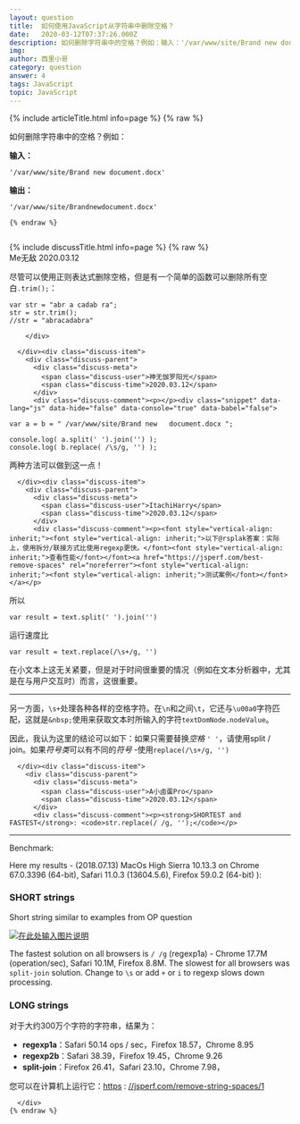 ```yaml
---
layout: question
title:  如何使用JavaScript从字符串中删除空格？
date:   2020-03-12T07:37:26.000Z
description: 如何删除字符串中的空格？例如：输入：'/var/www/site/Brand new document.docx'输出：'/var/ww...
img: 
author: 西里小哥
category: question
answer: 4
tags: JavaScript
topic: JavaScript
---
```

<div class="article-root">
  <div class="article">
    {% include articleTitle.html info=page %}
    {% raw %}
    <div class="article-content"><p><font style="vertical-align: inherit;"><font style="vertical-align: inherit;">如何删除字符串中的空格？</font><font style="vertical-align: inherit;">例如：</font></font></p>

<p><strong><font style="vertical-align: inherit;"><font style="vertical-align: inherit;">输入：</font></font></strong></p>

<pre><code>'/var/www/site/Brand new document.docx'
</code></pre>

<p><strong><font style="vertical-align: inherit;"><font style="vertical-align: inherit;">输出：</font></font></strong></p>

<pre><code>'/var/www/site/Brandnewdocument.docx'
</code></pre></div>
    {% endraw %}
  </div>
  <p style="height: 0;width:0;overflow: hidden;"> 第1070篇《如何使用JavaScript从字符串中删除空格？》来自Winter(https://github.com/aiyld/aiyld.github.io)的站点</p>
  <div class="discuss-wrapper">
    {% include discussTitle.html info=page %}
    {% raw %}
    <div class="discuss-item">
        <div class="discuss-parent">
          <div class="discuss-meta">
            <span class="discuss-user">Me无敌</span>
            <span class="discuss-time">2020.03.12</span>
          </div>
          <div class="discuss-comment"><p><font style="vertical-align: inherit;"><font style="vertical-align: inherit;">尽管可以使用正则表达式删除空格，但是有一个简单的函数可以删除所有空白</font></font><code>.trim();</code><font style="vertical-align: inherit;"><font style="vertical-align: inherit;">：</font></font></p>

<pre><code>var str = "abr a cadab ra";<font></font>
str = str.trim();<font></font>
//str = "abracadabra"<font></font>
</code></pre></div>
        </div>
        
      </div><div class="discuss-item">
        <div class="discuss-parent">
          <div class="discuss-meta">
            <span class="discuss-user">神无伽罗阳光</span>
            <span class="discuss-time">2020.03.12</span>
          </div>
          <div class="discuss-comment"><p></p><div class="snippet" data-lang="js" data-hide="false" data-console="true" data-babel="false">
<div class="snippet-code">
<pre class="snippet-code-js lang-js prettyprint-override"><code>var a = b = " /var/www/site/Brand new   document.docx ";<font></font>
<font></font>
console.log( a.split(' ').join('') );<font></font>
console.log( b.replace( /\s/g, '') ); </code></pre>
</div>
</div>
<p></p>

<p><font style="vertical-align: inherit;"><font style="vertical-align: inherit;">两种方法可以做到这一点！</font></font></p></div>
        </div>
        
      </div><div class="discuss-item">
        <div class="discuss-parent">
          <div class="discuss-meta">
            <span class="discuss-user">ItachiHarry</span>
            <span class="discuss-time">2020.03.12</span>
          </div>
          <div class="discuss-comment"><p><font style="vertical-align: inherit;"><font style="vertical-align: inherit;">以下@rsplak答案：实际上，使用拆分/联接方式比使用regexp更快。</font><font style="vertical-align: inherit;">查看性能</font></font><a href="https://jsperf.com/best-remove-spaces" rel="noreferrer"><font style="vertical-align: inherit;"><font style="vertical-align: inherit;">测试案例</font></font></a></p>

<p><font style="vertical-align: inherit;"><font style="vertical-align: inherit;">所以 </font></font></p>

<p><code>var result = text.split(' ').join('')</code></p>

<p><font style="vertical-align: inherit;"><font style="vertical-align: inherit;">运行速度比</font></font></p>

<p><code>var result = text.replace(/\s+/g, '')</code></p>

<p><font style="vertical-align: inherit;"><font style="vertical-align: inherit;">在小文本上这无关紧要，但是对于时间很重要的情况（例如在文本分析器中，尤其是在与用户交互时）而言，这很重要。</font></font></p>

<hr>

<p><font style="vertical-align: inherit;"><font style="vertical-align: inherit;">另一方面，</font></font><code>\s+</code><font style="vertical-align: inherit;"><font style="vertical-align: inherit;">处理各种各样的空格字符。</font><font style="vertical-align: inherit;">在</font></font><code>\n</code><font style="vertical-align: inherit;"><font style="vertical-align: inherit;">和之间</font></font><code>\t</code><font style="vertical-align: inherit;"><font style="vertical-align: inherit;">，它还与</font></font><code>\u00a0</code><font style="vertical-align: inherit;"><font style="vertical-align: inherit;">字符</font><font style="vertical-align: inherit;">匹配</font><font style="vertical-align: inherit;">，这就是</font></font><code>&amp;nbsp;</code><font style="vertical-align: inherit;"><font style="vertical-align: inherit;">使用来获取文本时所输入的字符</font></font><code>textDomNode.nodeValue</code><font style="vertical-align: inherit;"><font style="vertical-align: inherit;">。</font></font></p>

<p><font style="vertical-align: inherit;"><font style="vertical-align: inherit;">因此，我认为这里的结论可以如下：如果只需要替换</font></font><em><font style="vertical-align: inherit;"><font style="vertical-align: inherit;">空格</font></font></em> <code>' '</code><font style="vertical-align: inherit;"><font style="vertical-align: inherit;">，请使用split / join。</font><font style="vertical-align: inherit;">如果</font></font><em><font style="vertical-align: inherit;"><font style="vertical-align: inherit;">符号类</font></font></em><font style="vertical-align: inherit;"><font style="vertical-align: inherit;">可以有不同的</font><em><font style="vertical-align: inherit;">符号</font></em><font style="vertical-align: inherit;"> -使用</font></font><code>replace(/\s+/g, '')</code></p></div>
        </div>
        
      </div><div class="discuss-item">
        <div class="discuss-parent">
          <div class="discuss-meta">
            <span class="discuss-user">A小卤蛋Pro</span>
            <span class="discuss-time">2020.03.12</span>
          </div>
          <div class="discuss-comment"><p><strong>SHORTEST and FASTEST</strong>: <code>str.replace(/ /g, '');</code></p>

<hr>

<p>Benchmark:</p>

<p>Here my results - (2018.07.13) MacOs High Sierra 10.13.3 on Chrome 67.0.3396 (64-bit), Safari 11.0.3 (13604.5.6), Firefox 59.0.2 (64-bit) ):</p>

<h3>SHORT strings</h3>

<p>Short string similar to examples from OP question</p>

<p><a href="https://i.stack.imgur.com/RcsMa.png" rel="noreferrer"><img src="https://i.stack.imgur.com/RcsMa.png" alt="在此处输入图片说明"></a></p>

<p>The fastest solution on all browsers is <code>/ /g</code> (regexp1a) -  Chrome 17.7M (operation/sec), Safari 10.1M, Firefox 8.8M. The slowest for all browsers was <code>split-join</code> solution. Change <code></code> to <code>\s</code> or add <code>+</code> or <code>i</code> to regexp slows down processing.</p>

<h3>LONG strings</h3>

<p><font style="vertical-align: inherit;"><font style="vertical-align: inherit;">对于大约300万个字符的字符串，结果为：</font></font></p>

<ul>
<li><strong><font style="vertical-align: inherit;"><font style="vertical-align: inherit;">regexp1a</font></font></strong><font style="vertical-align: inherit;"><font style="vertical-align: inherit;">：Safari 50.14 ops / sec，Firefox 18.57，Chrome 8.95</font></font></li>
<li><strong><font style="vertical-align: inherit;"><font style="vertical-align: inherit;">regexp2b</font></font></strong><font style="vertical-align: inherit;"><font style="vertical-align: inherit;">：Safari 38.39，Firefox 19.45，Chrome 9.26</font></font></li>
<li><strong><font style="vertical-align: inherit;"><font style="vertical-align: inherit;">split-join</font></font></strong><font style="vertical-align: inherit;"><font style="vertical-align: inherit;">：Firefox 26.41，Safari 23.10，Chrome 7.98，</font></font></li>
</ul>

<p><font style="vertical-align: inherit;"><font style="vertical-align: inherit;">您可以在计算机上运行它：</font><a href="https://jsperf.com/remove-string-spaces/1" rel="noreferrer"><font style="vertical-align: inherit;">https</font></a><font style="vertical-align: inherit;"> : </font></font><a href="https://jsperf.com/remove-string-spaces/1" rel="noreferrer"><font style="vertical-align: inherit;"><font style="vertical-align: inherit;">//jsperf.com/remove-string-spaces/1</font></font></a></p></div>
        </div>
        
      </div>
    {% endraw %}
  </div>
<div>
